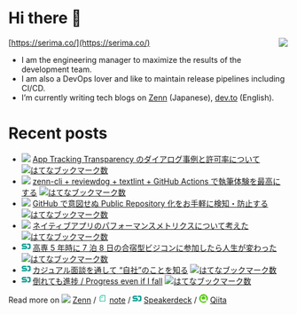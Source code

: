 # Hi there 👋

<img align="right" src="https://github-readme-stats.vercel.app/api?username=serima&count_private=true&theme=dracula&show_icons=true" />

[https://serima.co/](https://serima.co/)

- I am the engineering manager to maximize the results of the development team.
- I am also a DevOps lover and like to maintain release pipelines including CI/CD.
- I’m currently writing tech blogs on [Zenn](https://zenn.dev/serima) (Japanese), [dev.to](https://dev.to/serima) (English).

# Recent posts

<!--[START POSTS]-->
- ![](platform_icons/zenn.png) [App Tracking Transparency のダイアログ事例と許可率について](https://zenn.dev/serima/articles/011b7d0028d73513a1a0) [![はてなブックマーク数](https://b.hatena.ne.jp/entry/image/https://zenn.dev/serima/articles/011b7d0028d73513a1a0)](https://b.hatena.ne.jp/entry/https://zenn.dev/serima/articles/011b7d0028d73513a1a0)
- ![](platform_icons/zenn.png) [zenn-cli + reviewdog + textlint + GitHub Actions で執筆体験を最高にする](https://zenn.dev/serima/articles/4dac7baf0b9377b0b58b) [![はてなブックマーク数](https://b.hatena.ne.jp/entry/image/https://zenn.dev/serima/articles/4dac7baf0b9377b0b58b)](https://b.hatena.ne.jp/entry/https://zenn.dev/serima/articles/4dac7baf0b9377b0b58b)
- ![](platform_icons/zenn.png) [GitHub で意図せぬ Public Repository 化をお手軽に検知・防止する](https://zenn.dev/serima/articles/935649c37cc2943c6e57) [![はてなブックマーク数](https://b.hatena.ne.jp/entry/image/https://zenn.dev/serima/articles/935649c37cc2943c6e57)](https://b.hatena.ne.jp/entry/https://zenn.dev/serima/articles/935649c37cc2943c6e57)
- ![](platform_icons/zenn.png) [ネイティブアプリのパフォーマンスメトリクスについて考えた](https://zenn.dev/serima/articles/684b1aa5da5ad7f09d3a) [![はてなブックマーク数](https://b.hatena.ne.jp/entry/image/https://zenn.dev/serima/articles/684b1aa5da5ad7f09d3a)](https://b.hatena.ne.jp/entry/https://zenn.dev/serima/articles/684b1aa5da5ad7f09d3a)
- ![](platform_icons/speakerdeck.png) [高専 5 年時に 7 泊 8 日の合宿型ビジコンに参加したら人生が変わった](https://speakerdeck.com/serima/gao-zhuan-5-nian-shi-ni-7-bo-8-ri-falsehe-su-xing-bizikonnican-jia-sitararen-sheng-gabian-watuta) [![はてなブックマーク数](https://b.hatena.ne.jp/entry/image/https://speakerdeck.com/serima/gao-zhuan-5-nian-shi-ni-7-bo-8-ri-falsehe-su-xing-bizikonnican-jia-sitararen-sheng-gabian-watuta)](https://b.hatena.ne.jp/entry/https://speakerdeck.com/serima/gao-zhuan-5-nian-shi-ni-7-bo-8-ri-falsehe-su-xing-bizikonnican-jia-sitararen-sheng-gabian-watuta)
- ![](platform_icons/speakerdeck.png) [カジュアル面談を通して “自社”のことを知る](https://speakerdeck.com/serima/kaziyuarumian-tan-wotong-site-zi-she-falsekotowozhi-ru) [![はてなブックマーク数](https://b.hatena.ne.jp/entry/image/https://speakerdeck.com/serima/kaziyuarumian-tan-wotong-site-zi-she-falsekotowozhi-ru)](https://b.hatena.ne.jp/entry/https://speakerdeck.com/serima/kaziyuarumian-tan-wotong-site-zi-she-falsekotowozhi-ru)
- ![](platform_icons/speakerdeck.png) [倒れても進捗 / Progress even if I fall](https://speakerdeck.com/serima/progress-even-if-i-fall) [![はてなブックマーク数](https://b.hatena.ne.jp/entry/image/https://speakerdeck.com/serima/progress-even-if-i-fall)](https://b.hatena.ne.jp/entry/https://speakerdeck.com/serima/progress-even-if-i-fall)
<!--[END POSTS]-->

Read more on 
![](platform_icons/zenn.png) [Zenn](https://zenn.dev/serima) / 
![](platform_icons/note.png) [note](https://note.com/serima) /
![](platform_icons/speakerdeck.png) [Speakerdeck](https://speakerdeck.com/serima) /
![](platform_icons/qiita.png) [Qiita](https://qiita.com/serima)
